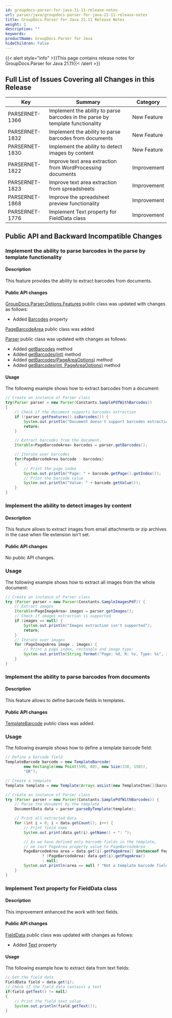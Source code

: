 ```yaml
---
id: groupdocs-parser-for-java-21-11-release-notes
url: parser/java/groupdocs-parser-for-java-21-11-release-notes
title: GroupDocs.Parser for Java 21.11 Release Notes
weight: 1
description: ""
keywords: 
productName: GroupDocs.Parser for Java
hideChildren: False
---
```

{{< alert style="info" >}}This page contains release notes for GroupDocs.Parser for Java 21.11{{< /alert >}}

## Full List of Issues Covering all Changes in this Release

| Key | Summary | Category |
| --- | --- | --- |
| PARSERNET-1366 | Implement the ability to parse barcodes in the parse by template functionality | New Feature |
| PARSERNET-1832 | Implement the ability to parse barcodes from documents | New Feature |
| PARSERNET-1830 | Implement the ability to detect images by content | New Feature |
| PARSERNET-1822 | Improve text area extraction from WordProcessing documents | Improvement |
| PARSERNET-1823 | Improve text area extraction from spreadsheets | Improvement |
| PARSERNET-1868 | Improve the spreadsheet preview functionality | Improvement |
| PARSERNET-1776 | Implement Text property for FieldData class | Improvement |

## Public API and Backward Incompatible Changes

### Implement the ability to parse barcodes in the parse by template functionality

#### Description

This feature provides the ability to extract barcodes from documents.

#### Public API changes

[GroupDocs.Parser.Options.Features](https://apireference-qa.groupdocs.com/parser/java/com.groupdocs.parser.options/Features) public class was updated with changes as follows:

* Added [Barcodes](https://apireference-qa.groupdocs.com/parser/java/com.groupdocs.parser.options/Features#isBarcodes()) property

[PageBarcodeArea](https://apireference-qa.groupdocs.com/parser/java/com.groupdocs.parser.data/PageBarcodeArea) public class was added

[Parser](https://apireference-qa.groupdocs.com/parser/java/com.groupdocs.parser/Parser) public class was updated with changes as follows:

* Added [getBarcodes](https://apireference-qa.groupdocs.com/parser/java/com.groupdocs.parser/Parser#getBarcodes()) method
* Added [getBarcodes(int)](https://apireference-qa.groupdocs.com/parser/java/com.groupdocs.parser/Parser#getBarcodes(int)) method
* Added [getBarcodes(PageAreaOptions)](https://apireference-qa.groupdocs.com/parser/java/com.groupdocs.parser/Parser#getBarcodes(com.groupdocs.parser.options.PageAreaOptions)) method
* Added [getBarcodes(int, PageAreaOptions)](https://apireference-qa.groupdocs.com/parser/java/com.groupdocs.parser/Parser#getBarcodes(int,%20com.groupdocs.parser.options.PageAreaOptions)) method

#### Usage

The following example shows how to extract barcodes from a document:

```java
// Create an instance of Parser class
try(Parser parser = new Parser(Constants.SamplePdfWithBarcodes))
{
	// Check if the document supports barcodes extraction
	if (!parser.getFeatures().isBarcodes()) {
		System.out.println("Document doesn't support barcodes extraction.");
		return;
	}

	// Extract barcodes from the document.
	Iterable<PageBarcodeArea> barcodes = parser.getBarcodes();

	// Iterate over barcodes
	for(PageBarcodeArea barcode : barcodes)
	{
		// Print the page index
		System.out.println("Page: " + barcode.getPage().getIndex());
		// Print the barcode value
		System.out.println("Value: " + barcode.getValue());
	}
}
```

### Implement the ability to detect images by content

#### Description

This feature allows to extract images from email attachments or zip archives in the case when file extension isn't set.

#### Public API changes

No public API changes.

### Usage

The following example shows how to extract all images from the whole document:

```java
// Create an instance of Parser class
try (Parser parser = new Parser(Constants.SampleImagesPdf)) {
    // Extract images
    Iterable<PageImageArea> images = parser.getImages();
    // Check if images extraction is supported
    if (images == null) {
        System.out.println("Images extraction isn't supported");
        return;
    }
    // Iterate over images
    for (PageImageArea image : images) {
        // Print a page index, rectangle and image type:
        System.out.println(String.format("Page: %d, R: %s, Type: %s", image.getPage().getIndex(), image.getRectangle(), image.getFileType()));
    }
}
```

### Implement the ability to parse barcodes from documents

#### Description

This feature allows to define barcode fields in templates.

#### Public API changes

[TemplateBarcode](https://apireference-qa.groupdocs.com/parser/java/com.groupdocs.parser.templates/TemplateBarcode) public class was added.

### Usage

The following example shows how to define a template barcode field:

```java
// Define a barcode field
TemplateBarcode barcode = new TemplateBarcode(
		new Rectangle(new Point(590, 80), new Size(150, 150)),
		"QR");

// Create a template
Template template = new Template(Arrays.asList(new TemplateItem[]{barcode}));

// Create an instance of Parser class
try (Parser parser = new Parser(Constants.SamplePdfWithBarcodes)) {
	// Parse the document by the template
	DocumentData data = parser.parseByTemplate(template);

	// Print all extracted data
	for (int i = 0; i < data.getCount(); i++) {
		// Print field name
		System.out.print(data.get(i).getName() + ": ");

		// As we have defined only barcode fields in the template,
		// we cast PageArea property value to PageBarcodeArea
		PageBarcodeArea area = data.get(i).getPageArea() instanceof PageBarcodeArea
				? (PageBarcodeArea) data.get(i).getPageArea()
				: null;
		System.out.println(area == null ? "Not a template barcode field" : area.getValue());
	}
}
```

### Implement Text property for FieldData class

#### Description

This improvement enhanced the work with text fields.

#### Public API changes

[FieldData](https://apireference-qa.groupdocs.com/parser/java/com.groupdocs.parser.data/FieldData) public class was updated with changes as follows:

* Added [Text](https://apireference-qa.groupdocs.com/parser/java/com.groupdocs.parser.data/FieldData#getText()) property

#### Usage

The following example how to extract data from text fields:

```java
// Get the field data
FieldData field = data.get(i);
// Check if the field data contains a text
if(field.getText() != null)
{
    // Print the field text value
    System.out.println(field.getText());
}
```